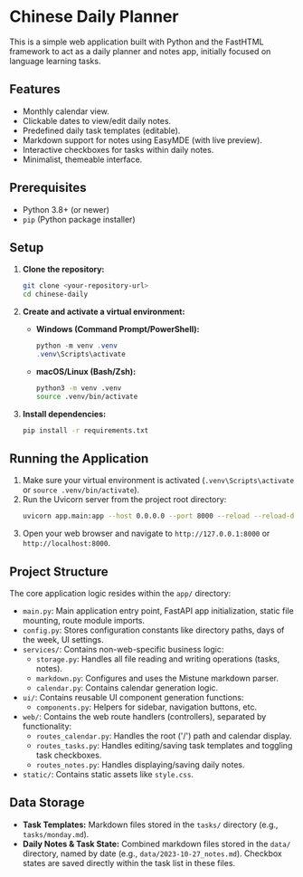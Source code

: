 # Chinese Daily Planner

This is a simple web application built with Python and the FastHTML framework to act as a daily planner and notes app, initially focused on language learning tasks.

## Features

*   Monthly calendar view.
*   Clickable dates to view/edit daily notes.
*   Predefined daily task templates (editable).
*   Markdown support for notes using EasyMDE (with live preview).
*   Interactive checkboxes for tasks within daily notes.
*   Minimalist, themeable interface.

## Prerequisites

*   Python 3.8+ (or newer)
*   `pip` (Python package installer)

## Setup

1.  **Clone the repository:**
    ```bash
    git clone <your-repository-url>
    cd chinese-daily
    ```

2.  **Create and activate a virtual environment:**
    *   **Windows (Command Prompt/PowerShell):**
        ```powershell
        python -m venv .venv
        .venv\Scripts\activate
        ```
    *   **macOS/Linux (Bash/Zsh):**
        ```bash
        python3 -m venv .venv
        source .venv/bin/activate
        ```

3.  **Install dependencies:**
    ```bash
    pip install -r requirements.txt
    ```

## Running the Application

1.  Make sure your virtual environment is activated (`.venv\Scripts\activate` or `source .venv/bin/activate`).
2.  Run the Uvicorn server from the project root directory:
    ```bash
    uvicorn app.main:app --host 0.0.0.0 --port 8000 --reload --reload-dirs app
    ```
3.  Open your web browser and navigate to `http://127.0.0.1:8000` or `http://localhost:8000`.

## Project Structure

The core application logic resides within the `app/` directory:

*   `main.py`: Main application entry point, FastAPI app initialization, static file mounting, route module imports.
*   `config.py`: Stores configuration constants like directory paths, days of the week, UI settings.
*   `services/`: Contains non-web-specific business logic:
    *   `storage.py`: Handles all file reading and writing operations (tasks, notes).
    *   `markdown.py`: Configures and uses the Mistune markdown parser.
    *   `calendar.py`: Contains calendar generation logic.
*   `ui/`: Contains reusable UI component generation functions:
    *   `components.py`: Helpers for sidebar, navigation buttons, etc.
*   `web/`: Contains the web route handlers (controllers), separated by functionality:
    *   `routes_calendar.py`: Handles the root ('/') path and calendar display.
    *   `routes_tasks.py`: Handles editing/saving task templates and toggling task checkboxes.
    *   `routes_notes.py`: Handles displaying/saving daily notes.
*   `static/`: Contains static assets like `style.css`.

## Data Storage

*   **Task Templates:** Markdown files stored in the `tasks/` directory (e.g., `tasks/monday.md`).
*   **Daily Notes & Task State:** Combined markdown files stored in the `data/` directory, named by date (e.g., `data/2023-10-27_notes.md`). Checkbox states are saved directly within the task list in these files. 

